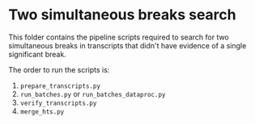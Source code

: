 # Two simultaneous breaks search
This folder contains the pipeline scripts required to search for two simultaneous breaks in transcripts that didn't have evidence of a single significant break.

The order to run the scripts is:
1. `prepare_transcripts.py`
2. `run_batches.py` or `run_batches_dataproc.py`
3. `verify_transcripts.py`
4. `merge_hts.py`
